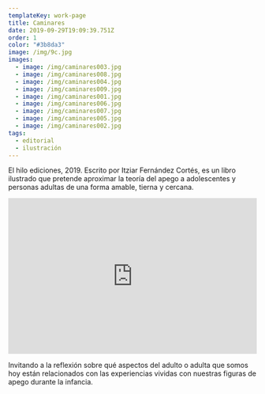 ```yaml
---
templateKey: work-page
title: Caminares
date: 2019-09-29T19:09:39.751Z
order: 1
color: "#3b8da3"
image: /img/9c.jpg
images:
  - image: /img/caminares003.jpg
  - image: /img/caminares008.jpg
  - image: /img/caminares004.jpg
  - image: /img/caminares009.jpg
  - image: /img/caminares001.jpg
  - image: /img/caminares006.jpg
  - image: /img/caminares007.jpg
  - image: /img/caminares005.jpg
  - image: /img/caminares002.jpg
tags:
  - editorial
  - ilustración
---
```

El hilo ediciones, 2019. Escrito por Itziar Fernández Cortés, es un libro ilustrado que pretende aproximar la teoría del apego a adolescentes y personas adultas de una forma amable, tierna y cercana.

<iframe width="560" height="315" style="max-width:100%" src="https://www.youtube.com/embed/XtMyp2cdiVM" title="YouTube video player" frameborder="0" allow="accelerometer; autoplay; clipboard-write; encrypted-media; gyroscope; picture-in-picture" allowfullscreen></iframe>

Invitando a la reflexión sobre qué aspectos del adulto o adulta que somos hoy están relacionados con las experiencias vividas con nuestras figuras de apego durante la infancia.
